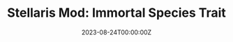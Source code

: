 ---
title: 'Stellaris Mod: Immortal Species Trait'
summary: This mod add an immortal species trait so that leaders won't die of old age.
tags:
date: '2023-08-24T00:00:00Z'

# Optional external URL for project (replaces project detail page).
external_link: 'https://steamcommunity.com/sharedfiles/filedetails/?id=3026503392'

image:
  caption: 
  focal_point: Smart

links:
  - icon: steam
    icon_pack: fab
    name: Steam Workshop
    url: https://steamcommunity.com/sharedfiles/filedetails/?id=3026503392
url_code: ''
url_pdf: ''
url_slides: ''
url_video: ''

# Slides (optional).
#   Associate this project with Markdown slides.
#   Simply enter your slide deck's filename without extension.
#   E.g. `slides = "example-slides"` references `content/slides/example-slides.md`.
#   Otherwise, set `slides = ""`.
slides: ''
---